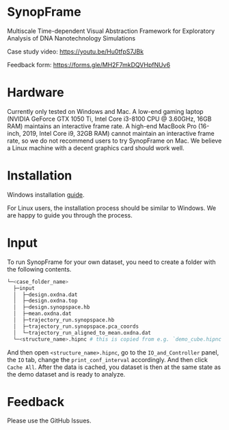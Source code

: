 # SynopFrame
Multiscale Time-dependent Visual Abstraction Framework for Exploratory Analysis of DNA Nanotechnology Simulations

Case study video: https://youtu.be/Hu0tfpS7JBk

Feedback form: https://forms.gle/MH2F7mkDQVHpfNUv6

# Hardware 

Currently only tested on Windows and Mac. A low-end gaming laptop (NVIDIA GeForce GTX 1050 Ti, Intel Core i3-8100 CPU @ 3.60GHz, 16GB RAM) maintains an interactive frame rate. A high-end MacBook Pro (16-inch, 2019, Intel Core i9, 32GB RAM) cannot maintain an interactive frame rate, so we do not recommend users to try SynopFrame on Mac. We believe a Linux machine with a decent graphics card should work well. 

# Installation

Windows installation [guide](https://github.com/nanovis/SynopFrame/blob/main/Install-Win.md). 

For Linux users, the installation process should be similar to Windows. We are happy to guide you through the process. 

# Input 

To run SynopFrame for your own dataset, you need to create a folder with the following contents. 

```bash
└─<case_folder_name>
  ├─input
  │  ├─design.oxdna.dat
  │  ├─design.oxdna.top
  │  ├─design.synopspace.hb
  │  ├─mean.oxdna.dat
  │  ├─trajectory_run.synopspace.hb
  │  ├─trajectory_run.synopspace.pca_coords
  │  └─trajectory_run_aligned_to_mean.oxdna.dat
  └─<structure_name>.hipnc # this is copied from e.g. `demo_cube.hipnc`
```

And then open `<structure_name>.hipnc`, go to the `IO_and_Controller` panel, the `IO` tab, change the `print_conf_interval` accordingly. And then click `Cache All`. After the data is cached, you dataset is then at the same state as the demo dataset and is ready to analyze. 

# Feedback

Please use the GitHub Issues. 


